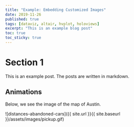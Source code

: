 ```yaml
---
title: "Example: Embedding Customized Images"
date: 2019-11-26
published: true
tags: [dataviz, altair, hvplot, holoviews]
excerpt: "This is an example blog post"
toc: true
toc_sticky: true
---
```


# Section 1

This is an example post. The posts are written in markdown.

## Animations

Below, we see the image of the map of Austin.

![distances-abandoned-cars]({{ site.url }}{{ site.baseurl }}/assets/images/pickup.gif)
